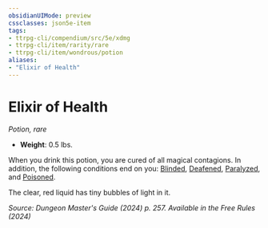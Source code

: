 ```yaml
---
obsidianUIMode: preview
cssclasses: json5e-item
tags:
- ttrpg-cli/compendium/src/5e/xdmg
- ttrpg-cli/item/rarity/rare
- ttrpg-cli/item/wondrous/potion
aliases: 
- "Elixir of Health"
---
```

# Elixir of Health
*Potion, rare*  


- **Weight**: 0.5 lbs.

When you drink this potion, you are cured of all magical contagions. In addition, the following conditions end on you: [Blinded](Mechanics/rules/conditions.md#Blinded), [Deafened](Mechanics/rules/conditions.md#Deafened), [Paralyzed](Mechanics/rules/conditions.md#Paralyzed), and [Poisoned](Mechanics/rules/conditions.md#Poisoned).

The clear, red liquid has tiny bubbles of light in it.

*Source: Dungeon Master's Guide (2024) p. 257. Available in the Free Rules (2024)*